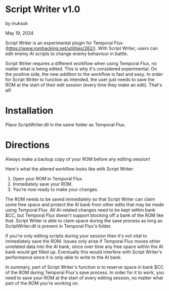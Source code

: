 Script Writer v1.0
==================
by inuksuk

May 19, 2024

Script Writer is an experimental plugin for Temporal Flux (https://www.romhacking.net/utilities/262/). With Script Writer, users can edit enemy AI scripts to change enemy behaviour in battle.

Script Writer requires a different workflow when using Temporal Flux, no matter what is being edited. This is why it's considered experimental. On the positive side, the new addition to the workflow is fast and easy. In order for Script Writer to function as intended, the user just needs to save the ROM at the start of their edit session (every time they make an edit). That's all!

Installation
============

Place ScriptWriter.dll in the same folder as Temporal Flux.

Directions
==========

Always make a backup copy of your ROM before any editing session!

Here's what the altered workflow looks like with Script Writer:
1. Open your ROM in Temporal Flux.
2. Immediately save your ROM.
3. You're now ready to make your changes.

The ROM needs to be saved immediately so that Script Writer can claim some free space and protect the AI bank from other edits that may be made using Temporal Flux. All AI-related changes need to be kept within bank $CC, but Temporal Flux doesn't support blocking off a bank of the ROM like that. Script Writer is able to claim space during the save process as long as ScriptWriter.dll is present in Temporal Flux's folder.

If you're only editing scripts during your session then it's not vital to immediately save the ROM. Issues only arise if Temporal Flux moves other unrelated data into the AI bank, since over time any free space within the AI bank would get filled up. Eventually this would interfere with Script Writer's performance since it is only able to write to the AI bank.

In summary, part of Script Writer's function is to reserve space in bank $CC of the ROM during Temporal Flux's save process. In order for it to work, you need to save your ROM at the start of every editing session, no matter what part of the ROM you're working on.
